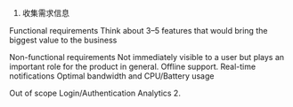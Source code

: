 1. 收集需求信息


Functional requirements
Think about 3–5 features that would bring the biggest value to the business



Non-functional requirements
Not immediately visible to a user but plays an important role for the product in general.
Offline support.
Real-time notifications
Optimal bandwidth and CPU/Battery usage

Out of scope
Login/Authentication
Analytics
2. 
